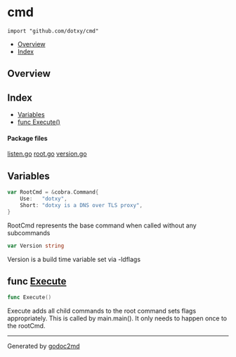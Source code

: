 

# cmd
`import "github.com/dotxy/cmd"`

* [Overview](#pkg-overview)
* [Index](#pkg-index)

## <a name="pkg-overview">Overview</a>



## <a name="pkg-index">Index</a>
* [Variables](#pkg-variables)
* [func Execute()](#Execute)


#### <a name="pkg-files">Package files</a>
[listen.go](/src/github.com/dotxy/cmd/listen.go) [root.go](/src/github.com/dotxy/cmd/root.go) [version.go](/src/github.com/dotxy/cmd/version.go) 



## <a name="pkg-variables">Variables</a>
``` go
var RootCmd = &cobra.Command{
    Use:   "dotxy",
    Short: "dotxy is a DNS over TLS proxy",
}
```
RootCmd represents the base command when called without any subcommands

``` go
var Version string
```
Version is a build time variable set via -ldflags



## <a name="Execute">func</a> [Execute](/src/target/root.go?s=424:438#L20)
``` go
func Execute()
```
Execute adds all child commands to the root command sets flags appropriately.
This is called by main.main(). It only needs to happen once to the rootCmd.








- - -
Generated by [godoc2md](http://godoc.org/github.com/davecheney/godoc2md)

